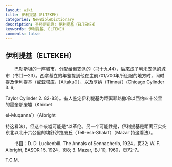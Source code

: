```yaml
---
layout: wiki
title: 伊利提基（ELTEKEH）
categories: NewBibleDictionary
description: 圣经新词典: 伊利提基（ELTEKEH）
keywords: 伊利提基, ELTEKEH
comments: false
---
```


## 伊利提基（ELTEKEH）

　　巴勒斯坦的一座城市，分配给但支派的（书十九44），后来成了利未支派的城市（书廿一23）。西拿基立的年鉴提到他在主前701/700年所征服的地方时，同时提及伊利提基（或亚塔库，[Altaku{]），以及享纳（Timna{）(Chicago Cylinder 3. 6;

Taylor Cylinder 2. 82-83）。有人鉴定伊利提基为距离耶路撒冷以西约四十公里的墨奎那废墟（Khirbet

el-Muqanna`）（Albright

持这看法），但这个废墟可能是*以革伦。另一个可能性是，伊利提基是距离亚实突东北以北十六公里的埃舒沙拉废丘（Tell-esh-Shalaf）（Mazar 持这看法）。

　　书目：D. D. Luckenbill. The Annals of Sennacherib, 1924，页32; W. F. Albright, BASOR 15, 1924，页8; B. Mazar, IEJ 10, 1960，页72-7。

T.C.M.








